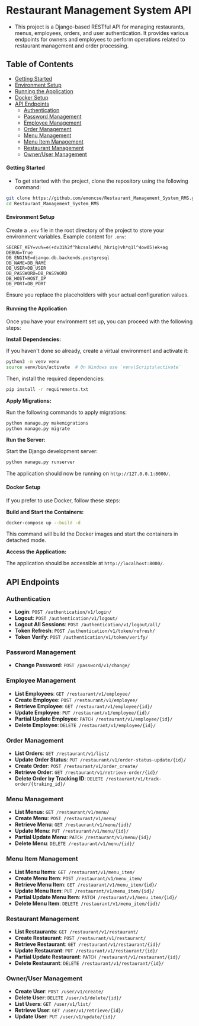 # Restaurant Management System API

* This project is a Django-based RESTful API for managing restaurants, menus, employees, orders, and user authentication. It provides various endpoints for owners and employees to perform operations related to restaurant management and order processing.

## Table of Contents
- [Getting Started](#getting-started)
- [Environment Setup](#environment-setup)
- [Running the Application](#running-the-application)
- [Docker Setup](#docker-setup)
- [API Endpoints](#api-endpoints)
  - [Authentication](#authentication)
  - [Password Management](#password-management)
  - [Employee Management](#employee-management)
  - [Order Management](#order-management)
  - [Menu Management](#menu-management)
  - [Menu Item Management](#menu-item-management)
  - [Restaurant Management](#restaurant-management)
  - [Owner/User Management](#owneruser-management)


#### Getting Started
* To get started with the project, clone the repository using the following command:

```bash
git clone https://github.com/emoncse/Restaurant_Management_System_RMS.git
cd Restaurant_Management_System_RMS
```

#### Environment Setup
Create a `.env` file in the root directory of the project to store your environment variables. Example content for `.env`:

```env
SECRET_KEY=vu%=e(+dv31h2f^hkcsal#d%(_hkrig)vh*q1l^4ow05)ek+ag
DEBUG=True
DB_ENGINE=django.db.backends.postgresql
DB_NAME=DB_NAME
DB_USER=DB_USER
DB_PASSWORD=DB_PASSWORD
DB_HOST=HOST_IP
DB_PORT=DB_PORT
```
Ensure you replace the placeholders with your actual configuration values.

#### Running the Application
Once you have your environment set up, you can proceed with the following steps:

**Install Dependencies:**

If you haven't done so already, create a virtual environment and activate it:

```bash
python3 -m venv venv
source venv/bin/activate  # On Windows use `venv\Scripts\activate`
```
Then, install the required dependencies:

```bash
pip install -r requirements.txt
```

**Apply Migrations:**

Run the following commands to apply migrations:

```bash
python manage.py makemigrations
python manage.py migrate
```

**Run the Server:**

Start the Django development server:

```bash
python manage.py runserver
```
The application should now be running on `http://127.0.0.1:8000/`.

#### Docker Setup
If you prefer to use Docker, follow these steps:

**Build and Start the Containers:**

```bash
docker-compose up --build -d
```
This command will build the Docker images and start the containers in detached mode.

**Access the Application:**

The application should be accessible at `http://localhost:8000/`.

## API Endpoints

### Authentication
- **Login**: `POST /authentication/v1/login/`
- **Logout**: `POST /authentication/v1/logout/`
- **Logout All Sessions**: `POST /authentication/v1/logout/all/`
- **Token Refresh**: `POST /authentication/v1/token/refresh/`
- **Token Verify**: `POST /authentication/v1/token/verify/`

### Password Management
- **Change Password**: `POST /password/v1/change/`

### Employee Management
- **List Employees**: `GET /restaurant/v1/employee/`
- **Create Employee**: `POST /restaurant/v1/employee/`
- **Retrieve Employee**: `GET /restaurant/v1/employee/{id}/`
- **Update Employee**: `PUT /restaurant/v1/employee/{id}/`
- **Partial Update Employee**: `PATCH /restaurant/v1/employee/{id}/`
- **Delete Employee**: `DELETE /restaurant/v1/employee/{id}/`

### Order Management
- **List Orders**: `GET /restaurant/v1/list/`
- **Update Order Status**: `PUT /restaurant/v1/order-status-update/{id}/`
- **Create Order**: `POST /restaurant/v1/order_create/`
- **Retrieve Order**: `GET /restaurant/v1/retrieve-order/{id}/`
- **Delete Order by Tracking ID**: `DELETE /restaurant/v1/track-order/{traking_id}/`

### Menu Management
- **List Menus**: `GET /restaurant/v1/menu/`
- **Create Menu**: `POST /restaurant/v1/menu/`
- **Retrieve Menu**: `GET /restaurant/v1/menu/{id}/`
- **Update Menu**: `PUT /restaurant/v1/menu/{id}/`
- **Partial Update Menu**: `PATCH /restaurant/v1/menu/{id}/`
- **Delete Menu**: `DELETE /restaurant/v1/menu/{id}/`

### Menu Item Management
- **List Menu Items**: `GET /restaurant/v1/menu_item/`
- **Create Menu Item**: `POST /restaurant/v1/menu_item/`
- **Retrieve Menu Item**: `GET /restaurant/v1/menu_item/{id}/`
- **Update Menu Item**: `PUT /restaurant/v1/menu_item/{id}/`
- **Partial Update Menu Item**: `PATCH /restaurant/v1/menu_item/{id}/`
- **Delete Menu Item**: `DELETE /restaurant/v1/menu_item/{id}/`

### Restaurant Management
- **List Restaurants**: `GET /restaurant/v1/restaurant/`
- **Create Restaurant**: `POST /restaurant/v1/restaurant/`
- **Retrieve Restaurant**: `GET /restaurant/v1/restaurant/{id}/`
- **Update Restaurant**: `PUT /restaurant/v1/restaurant/{id}/`
- **Partial Update Restaurant**: `PATCH /restaurant/v1/restaurant/{id}/`
- **Delete Restaurant**: `DELETE /restaurant/v1/restaurant/{id}/`

### Owner/User Management
- **Create User**: `POST /user/v1/create/`
- **Delete User**: `DELETE /user/v1/delete/{id}/`
- **List Users**: `GET /user/v1/list/`
- **Retrieve User**: `GET /user/v1/retrieve/{id}/`
- **Update User**: `PUT /user/v1/update/{id}/`
